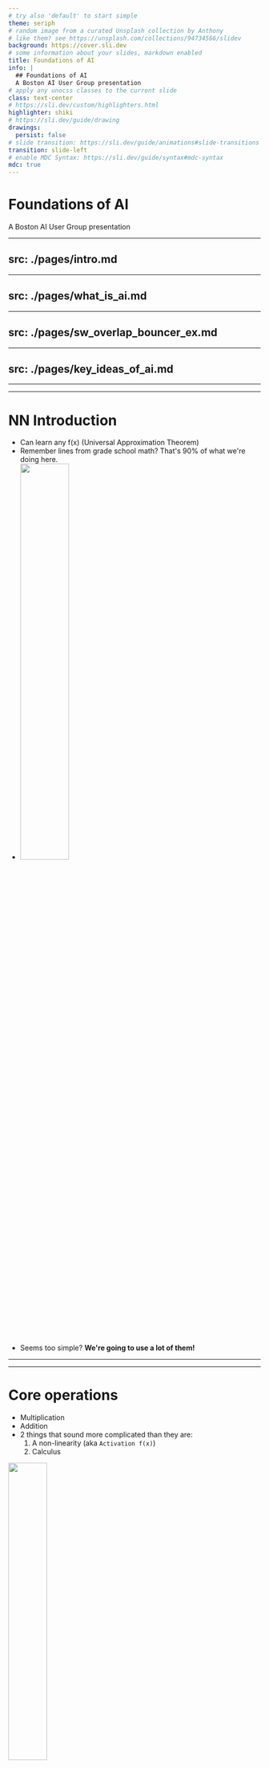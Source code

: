 ```yaml
---
# try also 'default' to start simple
theme: seriph
# random image from a curated Unsplash collection by Anthony
# like them? see https://unsplash.com/collections/94734566/slidev
background: https://cover.sli.dev
# some information about your slides, markdown enabled
title: Foundations of AI
info: |
  ## Foundations of AI
  A Boston AI User Group presentation
# apply any unocss classes to the current slide
class: text-center
# https://sli.dev/custom/highlighters.html
highlighter: shiki
# https://sli.dev/guide/drawing
drawings:
  persist: false
# slide transition: https://sli.dev/guide/animations#slide-transitions
transition: slide-left
# enable MDC Syntax: https://sli.dev/guide/syntax#mdc-syntax
mdc: true
---
```


# Foundations of AI

A Boston AI User Group presentation

<div class="abs-br m-6 flex gap-2">
  <a href="https://github.com/mikeboensel/AI_Course" target="_blank" alt="GitHub" title="Open in GitHub"
    class="text-xl slidev-icon-btn opacity-50 !border-none !hover:text-white">
    <carbon-logo-github />
  </a>
</div>

<!--
Chatbot arena: https://arena.lmsys.org/
MNIST: https://en.wikipedia.org/wiki/MNIST_database
      https://huggingface.co/datasets/mnist
Embedding viz: https://projector.tensorflow.org/
-->

---
src: ./pages/intro.md
---

---
src: ./pages/what_is_ai.md
---

---
src: ./pages/sw_overlap_bouncer_ex.md
---

---
src: ./pages/key_ideas_of_ai.md
---

---
---
# NN Introduction
- Can learn any f(x) (Universal Approximation Theorem)
- Remember lines from grade school math? That's 90% of what we're doing here. 
- <img src="/public/line_equation.jpg" width="45%">
- Seems too simple? **We're going to use a lot of them!**

---
---
# Core operations
- Multiplication
- Addition
- 2 things that sound more complicated than they are:
  1. A non-linearity (aka `Activation f(x)`)
  2. Calculus
<img src="/public/calculus.webp" width="39%">

---
---
# Calculus simplified
- Simple concepts, made hard
- `"What if I have a wiggly line?"`
- Advanced area finding 
<div style="display:flex; justify-content: center;">
<img src="/public/calculus/area-of-a-Trapezoid.png" width="39%">
<img src="/public/calculus/riemann_sum_convergence.png" style="margin-left:30px" width="39%">
</div>

---
---
# Calculus simplified (cont.)
- Advanced slope calculations
<div style="display:flex; justify-content: center;">
<img src="/public/calculus/grad_descent_slope_calculation.jpg" width="49%">
<img src="/public/calculus/derivative.webp" style="margin-left:30px" width="49%">
</div>

---
---
# Why is this useful?
<div style="display:flex; justify-content: center;">
<img src="/public/calculus/rocket.jpg" width="49%">
<img src="/public/calculus/integration_differentiation_usage.png" style="margin-left:30px" width="49%">
</div>

---
---
# Easy example
<img src="/public/calculus/integration_example.png" width="149%">

---
layout: image-right
image: /public/calculus/3D_Scatter_with_Colormap.png
backgroundSize: "95%"
---
# Going interdimensional!
- We are limited to 3 dimensions, but math is not
- Going to be using 100s of dimensions
- Visualization is tough...
- These don't have an easy interpretation all the time. Somewhat mindbending

---
---
# Basic math still works in high dimensional space!
- Can't directly visualize (more on this later)
- Trig distance/angle ideas still hold
<img src="/public/calculus/pythagorean.png" width="60%">

<!-- 
Distance of 2 points, just the difference. 
3 points = Triangle
>3 = Just extend triangle concept
-->

---
layout: image-right
image: /public/nn_linear_fitting.jpg
backgroundSize: "95%"
---
# Given data, we can fit lines!
- What's a good fit?
- Define a Loss Function
- Adjust the line until we are happy

---
layout: center
hide: False
---
# Great, but real life isn't a series of lines!

---
---
# But it could be a series of small line segments (a piecewise function)
<img src="/public/nn_non_linearity_2_fitting.JPG" width="75%">

---
---
# How do?!?!
Non-linearities (aka Activation Functions)
<img src="/public/nn_activation_functions_relu.jpg" width="75%">
Ridiculously simple:
```python
def relu(input):
  if input > 0:
    return input
  else:
    return 0
```

---
---
# There must be other, more complicated ones!
<img src="/public/nn_activation_functions.jpg" width="65%">

---
---
# Putting it all together
<img src="/public/nn_non_linearity_1.jpg" width="60%">

---
---
# Traditional Stick and Ball
<img src="/public/nn_architecture_stick_and_ball.jpg" width="60%">

---
---
# Going Deeper
<img src="/public/nn_going_deeper1.JPG" style="margin-bottom:5px">

<img src="/public/nn_going_deeper2.JPG">

---
---
# Model capacity
- More line segments allow for more accurate following of the data
- Can get those 2 ways:
  - Siblings
  - Children
<img src="/public/nn_deeper_are_more_efficient.JPG">



---
---
# Matrices
- As a programmer, how do you represent a bunch of variables? Not by calling out each one. Instead a list. List of lists => Matrix
- Well studied mathematics around this (linear algebra)
- Great for parallel operations (like multiplying/adding a lot)
- http://matrixmultiplication.xyz/
- https://www.intmath.com/matrices-determinants/matrix-addition-multiplication-applet.php
- Call them `tensors`. Why? Physics envy. Seems less like a herp-a-derp, just churn the #s til we get a good answer discipline. (I spent a long time reading about actual Tensors thinking that was really important, as its in all the names (TensorFlow, pyTorch Tensors, etc.))

---
---
# How do we fit our line segments?
1. How well are we doing? Loss or Objective function
2. Gradient Descent
- <img src="/public/grad_descent/grad_descent_simple.JPG">

---
---
# St
- <img src="/public/grad_descent/grad_descent_slope_calculation.JPG">
- <img src="/public/grad_descent/grad_descent_detailed.png">
- <img src="/public/grad_descent/grad_descent_3d.JPG">
- <img src="/public/grad_descent/grad_descent_speed.JPG">

---
---

# MNIST w/ dense NN
    - Show MNIST, explain how a labeled dataset works
    - Graph losses
## NFL Draft modeling -- https://github.com/nflverse/nflverse-data/releases  https://www.pro-football-reference.com/draft/2002-combine.htm

---
---
# Datasets/Contests/Leaderboards
- What gets measured gets done
- Collection/labeling of data is a very expensive endeavor
- Even collection of "unlabeled data" is expensive
    - Scraping, storage
- Having readily available datasets for different domains facilitates research
- MNIST - https://huggingface.co/datasets/mnist
- ImageNET - https://huggingface.co/datasets/imagenet-1k


---
layout: image
image: /public/huggingfaces.jpg
backgroundSize: "90%"
title: Huggingfaces Overview
---


---
---
# Measuring is getting harder...
- Most of the progress recently has been in LLMs, more difficult to score/setup challenges
    - Interesting approach from https://arena.lmsys.org/ (Chatbot arena) -- ELO system and head to head contests


----------------------
- House pricing example. 
    - Many examples. Pricing + features. Something discoverable.


---
---
# Credits
- https://udlbook.github.io/udlbook/
